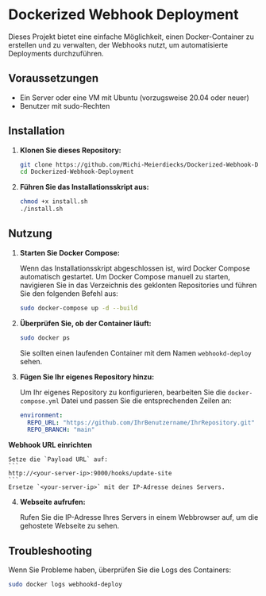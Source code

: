 # Dockerized Webhook Deployment

Dieses Projekt bietet eine einfache Möglichkeit, einen Docker-Container zu erstellen und zu verwalten, der Webhooks nutzt, um automatisierte Deployments durchzuführen.

## Voraussetzungen

- Ein Server oder eine VM mit Ubuntu (vorzugsweise 20.04 oder neuer)
- Benutzer mit sudo-Rechten

## Installation

1. **Klonen Sie dieses Repository:**

    ```bash
    git clone https://github.com/Michi-Meierdiecks/Dockerized-Webhook-Deployment.git
    cd Dockerized-Webhook-Deployment
    ```

2. **Führen Sie das Installationsskript aus:**

    ```bash
    chmod +x install.sh
    ./install.sh
    ```

## Nutzung

1. **Starten Sie Docker Compose:**

    Wenn das Installationsskript abgeschlossen ist, wird Docker Compose automatisch gestartet. Um Docker Compose manuell zu starten, navigieren Sie in das Verzeichnis des geklonten Repositories und führen Sie den folgenden Befehl aus:

    ```bash
    sudo docker-compose up -d --build
    ```

2. **Überprüfen Sie, ob der Container läuft:**

    ```bash
    sudo docker ps
    ```

    Sie sollten einen laufenden Container mit dem Namen `webhookd-deploy` sehen.

3. **Fügen Sie Ihr eigenes Repository hinzu:**

    Um Ihr eigenes Repository zu konfigurieren, bearbeiten Sie die `docker-compose.yml` Datei und passen Sie die entsprechenden Zeilen an:

    ```yaml
    environment:
      REPO_URL: "https://github.com/IhrBenutzername/IhrRepository.git"
      REPO_BRANCH: "main"
    ```
**Webhook URL einrichten**

    Setze die `Payload URL` auf:
    ```
    http://<your-server-ip>:9000/hooks/update-site
    ```
    Ersetze `<your-server-ip>` mit der IP-Adresse deines Servers.

4. **Webseite aufrufen:**

    Rufen Sie die IP-Adresse Ihres Servers in einem Webbrowser auf, um die gehostete Webseite zu sehen.

## Troubleshooting

Wenn Sie Probleme haben, überprüfen Sie die Logs des Containers:

```bash
sudo docker logs webhookd-deploy
